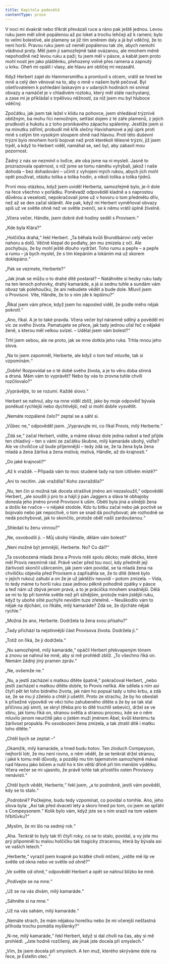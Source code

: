 ```yaml
---
title: Kapitola padesátá
contentType: prose
---
```


V noci mi dvakrát nebo třikrát převázali ruce a ráno pak ještě jednou. Levou ruku jsem měl silně popálenou až po loket a trochu lehčeji až k rameni; bylo to velmi bolestivé, ale plameny se již tím směrem daly a já byl vděčný, že to není horší. Pravou ruku jsem už neměl popálenou tak zle, abych nemohl vládnout prsty. Měl jsem ji samozřejmě také ovázanou, ale mnohem méně nepohodlně než levou ruku a paži; tu jsem měl v pásce, a kabát jsem proto mohl nosit jen jako pláštěnku, přehozený volně přes ramena a zapnutý u krku. Oheň mi opálil i vlasy, ale hlavu ani obličej mi nezasáhl.

Když Herbert zajel do Hammersmithu a promluvil s otcem, vrátil se hned ke mně a celý den věnoval na to, aby o mně v našem bytě pečoval. Byl ošetřovatelem k pohledání laskavým a v udaných hodinách mi snímal obvazy a namáčel je v chladivém roztoku, který měl stále nachystaný, a zase mi je přikládal s trpělivou něžností, za niž jsem mu byl hluboce vděčný.

Zpočátku, jak jsem tak ležel v klidu na pohovce, jsem shledával trýznivě obtížným, ba mohu říci nemožným, setřást dojem z té záře plamenů, z jejich prudkosti a hukotu a z toho pronikavého zápachu spáleniny. Jestliže jsem si na minutku zdříml, probudil mě křik slečny Havishamové a její úprk proti mně s celým tím vysokým sloupem ohně nad hlavou. Proti této duševní trýzni bylo mnohem horší bojovat než proti kterékoli tělesné trýzni, jíž jsem trpěl, a když to Herbert viděl, namáhal se, seč byl, aby zabavil mou pozornost.

Žádný z nás se nezmínil o loďce, ale oba jsme na ni mysleli. Jasně to prozrazovala opatrnost, s níž jsme se tomu námětu vyhýbali, jakož i naše dohoda – bez dohadování – učinit z vyhojení mých rukou, abych jich mohl opět používat, otázku tolika a tolika hodin, a nikoli tolika a tolika týdnů.

První mou otázkou, když jsem uviděl Herberta, samozřejmě bylo, je-li dole na řece všechno v pořádku. Poněvadž odpověděl kladně a s naprostou důvěrou a veselostí, nepokračovali jsme už v hovoru o tom předmětu dřív, než až se den začal sklánět. Ale pak, když mi Herbert vyměňoval obvazy spíš už ve světle ohně než ve světle zvenčí, se k němu vrátil úplně živelně.

„Včera večer, Händle, jsem dobré dvě hodiny seděl s Provisem.“

„Kde byla Klára?“

„Holčička drahá,“ řekl Herbert. „Ta běhala kvůli Brundibárovi celý večer nahoru a dolů. Věčně klepal do podlahy, jen mu zmizela z očí. Ale pochybuju, že by mohl ještě dlouho vydržet. Toho rumu a pepře – a pepře a rumu – já bych myslel, že s tím klepáním a lokáním má už skorem doklepáno.“

„Pak se vezmete, Herberte?“

„Jak jinak se můžu o to drahé dítě postarat? – Natáhněte si hezky ruku tady na ten lenoch pohovky, drahý kamaráde, a já si sednu tuhle a sundám vám obvaz tak polehoučku, že ani nebudete vědět a bude dole. Mluvil jsem o Provisovi. Víte, Händle, že to s ním jde k lepšímu?“

„Říkal jsem vám přece, když jsem ho naposled viděl, že podle mého nějak pokrotl.“

„Ano, říkal. A je to také pravda. Včera večer byl náramně sdílný a pověděl mi víc ze svého života. Pamatujete se přece, jak tady jednou uťal řeč o nějaké ženě, s kterou měl velkou svízel. – Udělal jsem vám bolest?“

Trhl jsem sebou, ale ne proto, jak se mne dotkla jeho ruka. Trhla mnou jeho slova.

„Na to jsem zapomněl, Herberte, ale když o tom teď mluvíte, tak si vzpomínám.“

„Dobře! Rozpovídal se o té době svého života, a je to věru doba stinná a drsná. Mám vám to vyprávět? Nebo by vás to zrovna tuhle chvíli rozčilovalo?“

„Vyprávějte, to se rozumí. Každé slovo.“

Herbert se nahnul, aby na mne viděl zblíž, jako by moje odpověď bývala poněkud rychlejší nebo dychtivější, než si mohl dobře vysvětlit.

„Nemáte rozpálené čelo?“ zeptal se a sáhl si.

„Vůbec ne,“ odpověděl jsem. „Vypravujte mi, co říkal Provis, milý Herberte.“

„Zdá se,“ začal Herbert, vidíte, a máme obvaz dole jedna radost a teď přijde ten chladivý – ten s vámi ze začátku škubne, milý kamaráde ubohý, viďte? Ale ve chviličce už bude příjemnější – tedy zdá se, že ta žena byla žena mladá a žena žárlivá a žena mstivá; mstivá, Händle, až do krajnosti.“

„Do jaké krajnosti?“

„Až k vraždě. – Připadá vám to moc studené tady na tom citlivém místě?“

„Ani to necítím. Jak vraždila? Koho zavraždila?“

„Nu, ten čin si možná tak docela strašlivé jméno ani nezasloužil,“ odpověděl Herbert, „ale soudili ji pro to a hájil ji pan Jaggers a sláva té obhajoby donesla jeho jméno prvně Provisovi k uším. Obětí byla jiná a silnější žena a došlo ke rvačce – v nějaké stodole. Kdo tu bitku začal nebo jak poctivě se bojovalo nebo jak nepoctivě, o tom se snad dá pochybovat; ale rozhodně se nedá pochybovat, jak to skončilo, protože oběť našli zardoušenou.“

„Shledali tu ženu vinnou?“

„Ne, osvobodili ji. – Můj ubohý Händle, dělám vám bolest!“

„Není možné být jemnější, Herberte. No? Co dál?“

„Ta osvobozená mladá žena a Provis měli spolu děcko; malé děcko, které měl Provis nesmírně rád. Právě večer před tou nocí, kdy předmět její žárlivosti skončil uškrcením, jak jsem vám povídal, se ta mladá žena na chviličku objevila před Provisem a zapřisáhla se, že to dítě (které bylo v jejích rukou) zahubí a on že je už jaktěživ neuvidí – potom zmizela. – Vida, to tedy máme tu horší ruku zase jednou pěkně pohodlně zpátky v pásce a teď nám už zbývá jenom pravá, a to je prácička mnohem snadnější. Dělá se mi to líp při tomhle světle než při silnějším, protože mám jistější ruku, když ty ubohé slité puchýře nevidím tuze zřetelně. – Neuškodilo vám to nějak na dýchání, co říkáte, milý kamaráde? Zdá se, že dýcháte nějak rychle.“

„Možná že ano, Herberte. Dodržela ta žena svou přísahu?“

„Tady přichází ta nejstinnější část Provisova života. Dodržela ji.“

„Totiž on říká, že ji dodržela.“

„Nu samozřejmě, milý kamaráde,“ opáčil Herbert překvapeným tónem a znovu se nahnul ke mně, aby si mě prohlédl zblíž. „To všechno říká on. Nemám žádný jiný pramen zpráv.“

„Ne, ovšemže ne.“

„Nu, a jestli zacházel s matkou dítěte špatně,“ pokračoval Herbert, „nebo jestli zacházel s matkou dítěte dobře, to Provis neříká. Ale sdílela s ním asi čtyři pět let toho bídného života, jak nám ho popsal tady u toho krbu, a zdá se, že se mu jí zželelo a chtěl ji ušetřit. Proto ze strachu, že by ho obeslali k přísežné výpovědi ve věci toho zahubeného dítěte a že by se tak stal příčinou její smrti, se skryl (třeba pro to dítě truchlil sebevíc), držel se ve stínu, jak tomu říká on, stranou světla a stranou procesu, kde se o něm mluvilo jenom neurčitě jako o jistém muži jménem Ábel, kvůli kterému ta žárlivost propukla. Po osvobození žena zmizela, a tak ztratil dítě i matku toho dítěte.“

„Chtěl bych se zeptat –“

„Okamžik, milý kamaráde, a hned budu hotov. Ten zloduch Compeyson, nejhorší lotr, že mu není rovno, o něm věděl, že se tenkrát držel stranou, i jaké k tomu měl důvody, a později mu tím tajemstvím samozřejmě mával nad hlavou jako bičem a nutil ho k tím větší dřině při tím menším výdělku. Včera večer se mi ujasnilo, že právě tohle tak přiostřilo osten Provisovy nenávisti.“

„Chtěl bych vědět, Herberte,“ řekl jsem, „a to podrobně, jestli vám pověděl, kdy se to stalo.“

„Podrobně? Počkejme, budu tedy vzpomínat, co povídal o tomhle. Ano, jeho slova byla: „Asi tak před dvaceti lety a skoro hned po tom, co jsem se spřáhl s Compeysonem.“ Kolik bylo vám, když jste se s ním srazil na tom vašem hřbitůvku?“

„Myslím, že mi šlo na sedmý rok.“

„Aha. Tenkrát to byly tak tři čtyři roky, co se to stalo, povídal, a vy jste mu prý připomněl tu malou holčičku tak tragicky ztracenou, která by bývala asi ve vašich letech.“

„Herberte,“ vyrazil jsem kvapně po krátké chvíli mlčení, „vidíte mě líp ve světle od okna nebo ve světle od ohně?“

„Ve světle od ohně,“ odpověděl Herbert a opět se nahnul blízko ke mně.

„Podívejte se na mne.“

„Už se na vás dívám, milý kamaráde.“

„Sáhněte si na mne.“

„Už na vás sahám, milý kamaráde.“

„Nemáte strach, že mám nějakou horečku nebo že mi včerejší nešťastná příhoda trochu pomátla myšlenky?“

„N-ne, milý kamaráde,“ řekl Herbert, když si dal chvíli na čas, aby si mě prohlédl. „Jste hodně rozčilený, ale jinak jste docela při smyslech.“

„Vím, že jsem docela při smyslech. A ten muž, kterého skrýváme dole na řece, je Estellin otec.“
